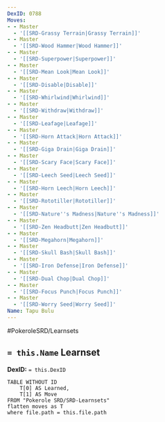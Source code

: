 ```yaml
---
DexID: 0788
Moves:
- - Master
  - '[[SRD-Grassy Terrain|Grassy Terrain]]'
- - Master
  - '[[SRD-Wood Hammer|Wood Hammer]]'
- - Master
  - '[[SRD-Superpower|Superpower]]'
- - Master
  - '[[SRD-Mean Look|Mean Look]]'
- - Master
  - '[[SRD-Disable|Disable]]'
- - Master
  - '[[SRD-Whirlwind|Whirlwind]]'
- - Master
  - '[[SRD-Withdraw|Withdraw]]'
- - Master
  - '[[SRD-Leafage|Leafage]]'
- - Master
  - '[[SRD-Horn Attack|Horn Attack]]'
- - Master
  - '[[SRD-Giga Drain|Giga Drain]]'
- - Master
  - '[[SRD-Scary Face|Scary Face]]'
- - Master
  - '[[SRD-Leech Seed|Leech Seed]]'
- - Master
  - '[[SRD-Horn Leech|Horn Leech]]'
- - Master
  - '[[SRD-Rototiller|Rototiller]]'
- - Master
  - '[[SRD-Nature''s Madness|Nature''s Madness]]'
- - Master
  - '[[SRD-Zen Headbutt|Zen Headbutt]]'
- - Master
  - '[[SRD-Megahorn|Megahorn]]'
- - Master
  - '[[SRD-Skull Bash|Skull Bash]]'
- - Master
  - '[[SRD-Iron Defense|Iron Defense]]'
- - Master
  - '[[SRD-Dual Chop|Dual Chop]]'
- - Master
  - '[[SRD-Focus Punch|Focus Punch]]'
- - Master
  - '[[SRD-Worry Seed|Worry Seed]]'
Name: Tapu Bulu
---
```


#PokeroleSRD/Learnsets

## `= this.Name` Learnset

**DexID:** `= this.DexID`

```dataview
TABLE WITHOUT ID
    T[0] AS Learned,
    T[1] AS Move
FROM "Pokerole SRD/SRD-Learnsets"
flatten moves as T
where file.path = this.file.path
```
